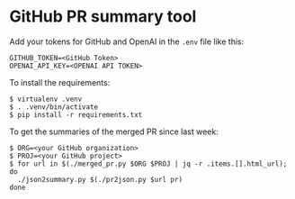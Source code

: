 # GitHub PR summary tool

Add your tokens for GitHub and OpenAI in the `.env` file like this:

```shell
GITHUB_TOKEN=<GitHub Token>
OPENAI_API_KEY=<OPENAI API TOKEN>
```

To install the requirements:

```Shellsession
$ virtualenv .venv
$ . .venv/bin/activate
$ pip install -r requirements.txt
```

To get the summaries of the merged PR since last week:

```Shellsession
$ ORG=<your GitHub organization>
$ PROJ=<your GitHub project>
$ for url in $(./merged_pr.py $ORG $PROJ | jq -r .items.[].html_url); do
  ./json2summary.py $(./pr2json.py $url pr)
done
```

